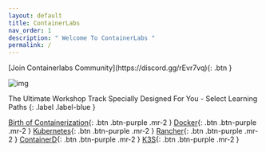 ```yaml
---
layout: default
title: ContainerLabs
nav_order: 1
description: " Welcome To ContainerLabs "
permalink: /
---
```


<span class="fs-8">
[Join Containerlabs Community](https://discord.gg/rEvr7vq){: .btn }
</span>

![img](https://raw.githubusercontent.com/sangam14/ContainerLabs/master/img/containerlabs_banner.jpg)




The Ultimate Workshop Track Specially Designed For You - Select Learning Paths 
{: .label .label-blue }


[Birth of Containerization](){: .btn .btn-purple .mr-2 } [Docker](){: .btn .btn-purple .mr-2 } [Kubernetes](){: .btn .btn-purple .mr-2 } [Rancher](){: .btn .btn-purple .mr-2 }  [ContainerD](){: .btn .btn-purple .mr-2 } [K3S](){: .btn .btn-purple .mr-2 }


